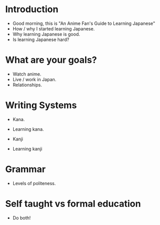 # Introduction

- Good morning, this is "An Anime Fan's Guide to Learning Japanese"
- How / why I started learning Japanese.
- Why learning Japanese is good.
- Is learning Japanese hard?

# What are your goals?

- Watch anime.
- Live / work in Japan.
- Relationships.

# Writing Systems

- Kana.
- Learning kana.

- Kanji
- Learning kanji

# Grammar

- Levels of politeness.

# Self taught vs formal education

- Do both!
